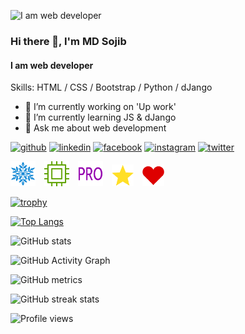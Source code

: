 ![I am web developer](https://scontent.fdac116-1.fna.fbcdn.net/v/t39.30808-6/271647681_1106773366531097_6179287184127756393_n.jpg?stp=dst-jpg_p720x720&_nc_cat=108&ccb=1-7&_nc_sid=e3f864&_nc_eui2=AeGjwECuFzzc4QQI28mNzPXBOvaTM7kMVMc69pMzuQxUxzikuP2Icxn6_xY9D4_eqdj7EUgkz8i9HT9LvkTTi4Xn&_nc_ohc=MxnODaTILf8AX_H0S8x&_nc_ht=scontent.fdac116-1.fna&oh=00_AT-VgGcAFn6z5bA9FsV9j3n4rAXxBxzQHW5yiFTULQFq5Q&oe=62BDDFB3)

### Hi there 👋, I'm MD Sojib
#### I am web developer


Skills: HTML / CSS / Bootstrap / Python / dJango

- 🔭 I’m currently working on 'Up work' 
- 🌱 I’m currently learning JS & dJango 
- 💬 Ask me about web development 


[<img src='https://cdn.jsdelivr.net/npm/simple-icons@3.0.1/icons/github.svg' alt='github' height='40'>](https://github.com/sojib7379)  [<img src='https://cdn.jsdelivr.net/npm/simple-icons@3.0.1/icons/linkedin.svg' alt='linkedin' height='40'>](https://www.linkedin.com/in/https://www.linkedin.com/in/md-s-36300a1bb/)  [<img src='https://cdn.jsdelivr.net/npm/simple-icons@3.0.1/icons/facebook.svg' alt='facebook' height='40'>](https://www.facebook.com/md.sojib.7379)  [<img src='https://cdn.jsdelivr.net/npm/simple-icons@3.0.1/icons/instagram.svg' alt='instagram' height='40'>](https://www.instagram.com//md.sojib.7379/)  [<img src='https://cdn.jsdelivr.net/npm/simple-icons@3.0.1/icons/twitter.svg' alt='twitter' height='40'>](https://twitter.com/sojib7379)  

<a href='https://archiveprogram.github.com/'><img src='https://raw.githubusercontent.com/acervenky/animated-github-badges/master/assets/acbadge.gif' width='40' height='40'></a> <a href='https://docs.github.com/en/developers'><img src='https://raw.githubusercontent.com/acervenky/animated-github-badges/master/assets/devbadge.gif' width='40' height='40'></a> <a href='https://github.com/pricing'><img src='https://raw.githubusercontent.com/acervenky/animated-github-badges/master/assets/pro.gif' width='40' height='40'></a> <a href='https://stars.github.com/'><img src='https://raw.githubusercontent.com/acervenky/animated-github-badges/master/assets/starbadge.gif' width='35' height='35'></a> <a href='https://docs.github.com/en/github/supporting-the-open-source-community-with-github-sponsors'><img src='https://raw.githubusercontent.com/acervenky/animated-github-badges/master/assets/sponsorbadge.gif' width='35' height='35'></a> 

[![trophy](https://github-profile-trophy.vercel.app/?username=sojib7379)](https://github.com/ryo-ma/github-profile-trophy)

[![Top Langs](https://github-readme-stats.vercel.app/api/top-langs/?username=sojib7379)](https://github.com/anuraghazra/github-readme-stats)

![GitHub stats](https://github-readme-stats.vercel.app/api?username=sojib7379&show_icons=true)  

![GitHub Activity Graph](https://activity-graph.herokuapp.com/graph?username=sojib7379)  

![GitHub metrics](https://metrics.lecoq.io/sojib7379)  

![GitHub streak stats](https://github-readme-streak-stats.herokuapp.com/?user=sojib7379)  

![Profile views](https://gpvc.arturio.dev/sojib7379)  
